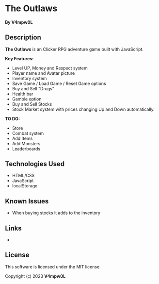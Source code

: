 # The Outlaws 
  
  
 #### By V4mpw0L 
  
 ## Description 
  
 **The Outlaws** is an Clicker RPG adventure game built with JavaScript.  
  
 **Key Features:** 
 * Level UP, Money and Respect system
 * Player name and Avatar picture
 * Inventory system 
 * Save Game / Load Game / Reset Game options 
 * Buy and Sell "Drugs"
 * Health bar
 * Gamble option 
 * Buy and Sell Stocks
 * Stock Market system with prices changing Up and Down automatically.
  
 **TO DO:** 
 * Store
 * Combat system 
 * Add Items
 * Add Monsters
 * Leaderboards

 ## Technologies Used 
  
 * HTML/CSS 
 * JavaScript 
 * localStorage 
  
 ## Known Issues 
  
 * When buying stocks it adds to the inventory
  
 ## Links 
  
 *
  
 ## License 
  
 This software is licensed under the MIT license. 
  
 Copyright (c) 2023 **V4mpw0L**